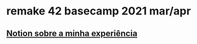 # remake 42 basecamp 2021 mar/apr

## [Notion sobre a minha experiência](https://www.notion.so/42-mar-o-abril-2021-d975c7f92ba4414eb94ae0151fc4ad10)
